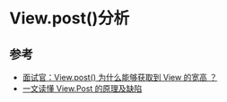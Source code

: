 # View.post\(\)分析

## 

## 参考

* [面试官：View.post\(\) 为什么能够获取到 View 的宽高 ？](https://juejin.cn/post/6895735092438630407)
* [一文读懂 View.Post 的原理及缺陷](https://juejin.cn/post/6939763855216082974)

